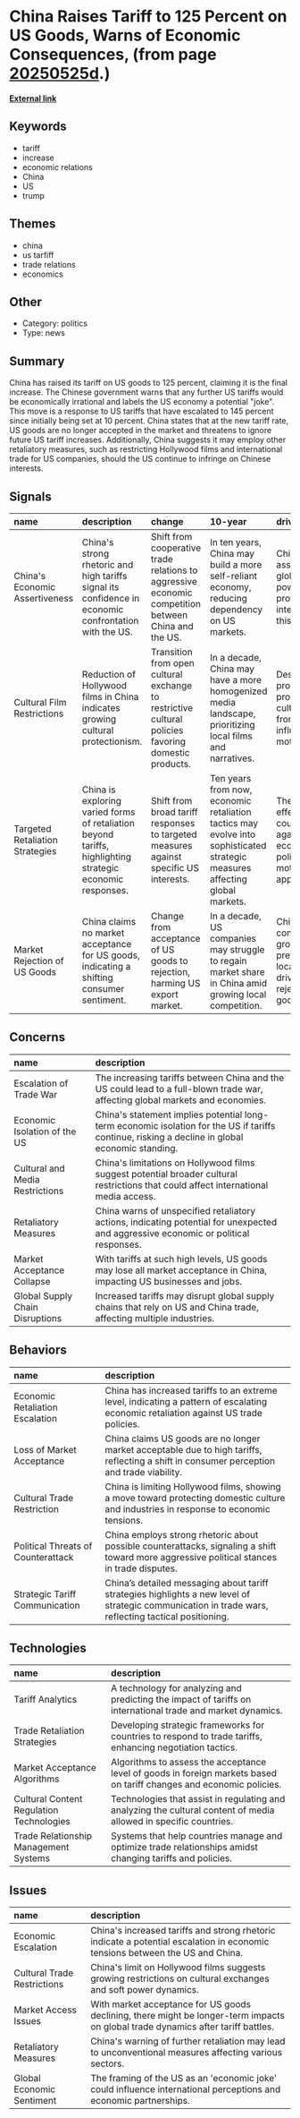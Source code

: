 # __China Raises Tariff to 125 Percent on US Goods, Warns of Economic Consequences__, (from page [20250525d](https://kghosh.substack.com/p/20250525d).)

__[External link](https://www.theverge.com/news/646949/china-tariff-increase-trump-retaliation-us-joke)__



## Keywords

* tariff
* increase
* economic relations
* China
* US
* trump

## Themes

* china
* us tarfiff
* trade relations
* economics

## Other

* Category: politics
* Type: news

## Summary

China has raised its tariff on US goods to 125 percent, claiming it is the final increase. The Chinese government warns that any further US tariffs would be economically irrational and labels the US economy a potential "joke". This move is a response to US tariffs that have escalated to 145 percent since initially being set at 10 percent. China states that at the new tariff rate, US goods are no longer accepted in the market and threatens to ignore future US tariff increases. Additionally, China suggests it may employ other retaliatory measures, such as restricting Hollywood films and international trade for US companies, should the US continue to infringe on Chinese interests.

## Signals

| name                            | description                                                                                               | change                                                                                              | 10-year                                                                                                                     | driving-force                                                                                                |   relevancy |
|:--------------------------------|:----------------------------------------------------------------------------------------------------------|:----------------------------------------------------------------------------------------------------|:----------------------------------------------------------------------------------------------------------------------------|:-------------------------------------------------------------------------------------------------------------|------------:|
| China's Economic Assertiveness  | China's strong rhetoric and high tariffs signal its confidence in economic confrontation with the US.     | Shift from cooperative trade relations to aggressive economic competition between China and the US. | In ten years, China may build a more self-reliant economy, reducing dependency on US markets.                               | China's desire to assert itself as a global economic power and protect its own interests drives this change. |           4 |
| Cultural Film Restrictions      | Reduction of Hollywood films in China indicates growing cultural protectionism.                           | Transition from open cultural exchange to restrictive cultural policies favoring domestic products. | In a decade, China may have a more homogenized media landscape, prioritizing local films and narratives.                    | Desire to promote and protect Chinese cultural values from foreign influence is a key motivator.             |           3 |
| Targeted Retaliation Strategies | China is exploring varied forms of retaliation beyond tariffs, highlighting strategic economic responses. | Shift from broad tariff responses to targeted measures against specific US interests.               | Ten years from now, economic retaliation tactics may evolve into sophisticated strategic measures affecting global markets. | The need for effective countermeasures against US economic policies motivates this approach.                 |           4 |
| Market Rejection of US Goods    | China claims no market acceptance for US goods, indicating a shifting consumer sentiment.                 | Change from acceptance of US goods to rejection, harming US export market.                          | In a decade, US companies may struggle to regain market share in China amid growing local competition.                      | Chinese consumers' growing preference for local products drives the rejection of US goods.                   |           5 |

## Concerns

| name                            | description                                                                                                                                     |
|:--------------------------------|:------------------------------------------------------------------------------------------------------------------------------------------------|
| Escalation of Trade War         | The increasing tariffs between China and the US could lead to a full-blown trade war, affecting global markets and economies.                   |
| Economic Isolation of the US    | China's statement implies potential long-term economic isolation for the US if tariffs continue, risking a decline in global economic standing. |
| Cultural and Media Restrictions | China's limitations on Hollywood films suggest potential broader cultural restrictions that could affect international media access.            |
| Retaliatory Measures            | China warns of unspecified retaliatory actions, indicating potential for unexpected and aggressive economic or political responses.             |
| Market Acceptance Collapse      | With tariffs at such high levels, US goods may lose all market acceptance in China, impacting US businesses and jobs.                           |
| Global Supply Chain Disruptions | Increased tariffs may disrupt global supply chains that rely on US and China trade, affecting multiple industries.                              |

## Behaviors

| name                               | description                                                                                                                                          |
|:-----------------------------------|:-----------------------------------------------------------------------------------------------------------------------------------------------------|
| Economic Retaliation Escalation    | China has increased tariffs to an extreme level, indicating a pattern of escalating economic retaliation against US trade policies.                  |
| Loss of Market Acceptance          | China claims US goods are no longer market acceptable due to high tariffs, reflecting a shift in consumer perception and trade viability.            |
| Cultural Trade Restriction         | China is limiting Hollywood films, showing a move toward protecting domestic culture and industries in response to economic tensions.                |
| Political Threats of Counterattack | China employs strong rhetoric about possible counterattacks, signaling a shift toward more aggressive political stances in trade disputes.           |
| Strategic Tariff Communication     | China’s detailed messaging about tariff strategies highlights a new level of strategic communication in trade wars, reflecting tactical positioning. |

## Technologies

| name                                     | description                                                                                                          |
|:-----------------------------------------|:---------------------------------------------------------------------------------------------------------------------|
| Tariff Analytics                         | A technology for analyzing and predicting the impact of tariffs on international trade and market dynamics.          |
| Trade Retaliation Strategies             | Developing strategic frameworks for countries to respond to trade tariffs, enhancing negotiation tactics.            |
| Market Acceptance Algorithms             | Algorithms to assess the acceptance level of goods in foreign markets based on tariff changes and economic policies. |
| Cultural Content Regulation Technologies | Technologies that assist in regulating and analyzing the cultural content of media allowed in specific countries.    |
| Trade Relationship Management Systems    | Systems that help countries manage and optimize trade relationships amidst changing tariffs and policies.            |

## Issues

| name                        | description                                                                                                                      |
|:----------------------------|:---------------------------------------------------------------------------------------------------------------------------------|
| Economic Escalation         | China's increased tariffs and strong rhetoric indicate a potential escalation in economic tensions between the US and China.     |
| Cultural Trade Restrictions | China's limit on Hollywood films suggests growing restrictions on cultural exchanges and soft power dynamics.                    |
| Market Access Issues        | With market acceptance for US goods declining, there might be longer-term impacts on global trade dynamics after tariff battles. |
| Retaliatory Measures        | China's warning of further retaliation may lead to unconventional measures affecting various sectors.                            |
| Global Economic Sentiment   | The framing of the US as an 'economic joke' could influence international perceptions and economic partnerships.                 |